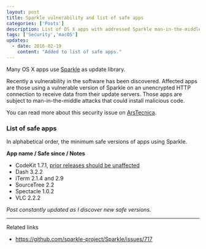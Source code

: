 ```yaml
---
layout: post
title: Sparkle vulnerability and list of safe apps
categories: ['Posts']
description: List of OS X apps with addressed Sparkle man-in-the-middle vulnerability
tags: ['Security','macOS']
updates:
  - date: 2016-02-19
    content: "Added to list of safe apps."
---
```


Many OS X apps use [Sparkle](https://sparkle-project.org/) as update library.

Recently a vulnerability in the software has been discovered. Affected apps are those using a vulnerable version of Sparkle on an unencrypted HTTP connection to receive data from their update servers. Those apps are subject to man-in-the-middle attacks that could install malicious code.

You can read more about this security issue on [ArsTecnica](https://arstechnica.com/security/2016/02/huge-number-of-mac-apps-vulnerable-to-hijacking-and-a-fix-is-elusive/).

### List of safe apps

In alphabetical order, the minimum safe versions of apps using Sparkle.

**App name / Safe since / Notes**

- CodeKit 1.7.1, [prior releases should be unaffected](https://incident57.com/codekit/versionhistory.html)
- Dash 3.2.2
- iTerm 2.1.4 and 2.9
- SourceTree 2.2
- Spectacle 1.0.2
- VLC 2.2.2

*Post constantly updated as I discover new safe versions.*

- - -

Related links

- <https://github.com/sparkle-project/Sparkle/issues/717>
